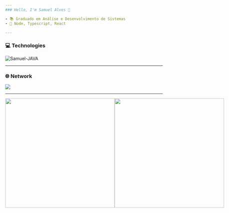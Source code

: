 ```yaml
---
### Hello, I'm Samuel Alves 👋

- 📚 Graduado em Análise e Desenvolvimento de Sistemas
- 🌱 Node, Typescript, React

---
```

### 💻 Technologies
<div style="display: inline_block">
  <img align="center" alt="Samuel-JAVA" src="https://img.shields.io/badge/Java-ED8B00?style=for-the-badge&logo=java&logoColor=white">
</div>


---
### 🌐 Network
<div> 
  <a href="https://www.linkedin.com/in/samuelalvesds/" target="_blank"><img src="https://img.shields.io/badge/-LinkedIn-%230077B5?style=for-the-badge&logo=linkedin&logoColor=white" target="_blank"></a> 
</div>

---
<div style="display: flex">
 <img width="350"  src="https://github-readme-stats.vercel.app/api?username=samuelalvesds&show_icons=true&theme=dark&include_all_commits=true&count_private=true"/>
 <img width="350"  src="https://github-readme-stats.vercel.app/api/top-langs/?username=samuelalvesds&layout=compact&langs_count=7&theme=dark"/>
</div>
  
<br>
